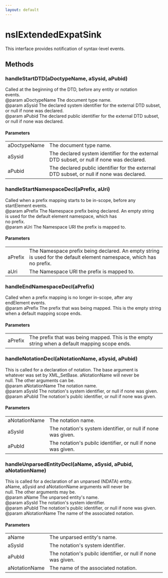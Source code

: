 ```yaml
---
layout: default
---
```


# nsIExtendedExpatSink #
  
This interface provides notification of syntax-level events.  
  

## Methods ##

### handleStartDTD(aDoctypeName, aSysid, aPubid) ###
  
Called at the beginning of the DTD, before any entity or notation  
events.  
@param aDoctypeName The document type name.  
@param aSysid The declared system identifier for the external DTD subset,  
              or null if none was declared.  
@param aPubid The declared public identifier for the external DTD subset,  
              or null if none was declared.  
  

#### Parameters ####

<table>

<tr>
<td>aDoctypeName</td>
<td>The document type name.  
</td>
</tr>

<tr>
<td>aSysid</td>
<td>The declared system identifier for the external DTD subset,  
              or null if none was declared.  
</td>
</tr>

<tr>
<td>aPubid</td>
<td>The declared public identifier for the external DTD subset,  
              or null if none was declared.  
</td>
</tr>

</table>

### handleStartNamespaceDecl(aPrefix, aUri) ###
  
Called when a prefix mapping starts to be in-scope, before any  
startElement events.  
@param aPrefix The Namespace prefix being declared. An empty string  
               is used for the default element namespace, which has  
               no prefix.  
@param aUri The Namespace URI the prefix is mapped to.  
  

#### Parameters ####

<table>

<tr>
<td>aPrefix</td>
<td>The Namespace prefix being declared. An empty string  
               is used for the default element namespace, which has  
               no prefix.  
</td>
</tr>

<tr>
<td>aUri</td>
<td>The Namespace URI the prefix is mapped to.  
</td>
</tr>

</table>

### handleEndNamespaceDecl(aPrefix) ###
  
Called when a prefix mapping is no longer in-scope, after any  
endElement events.  
@param aPrefix The prefix that was being mapped. This is the empty string  
               when a default mapping scope ends.  
  

#### Parameters ####

<table>

<tr>
<td>aPrefix</td>
<td>The prefix that was being mapped. This is the empty string  
               when a default mapping scope ends.  
</td>
</tr>

</table>

### handleNotationDecl(aNotationName, aSysid, aPubid) ###
  
This is called for a declaration of notation.  The base argument is  
whatever was set by XML_SetBase. aNotationName will never be  
null. The other arguments can be.  
@param aNotationName The notation name.  
@param aSysId The notation's system identifier, or null if none was given.  
@param aPubId The notation's pubilc identifier, or null if none was given.  
  

#### Parameters ####

<table>

<tr>
<td>aNotationName</td>
<td>The notation name.  
</td>
</tr>

<tr>
<td>aSysId</td>
<td>The notation's system identifier, or null if none was given.  
</td>
</tr>

<tr>
<td>aPubId</td>
<td>The notation's pubilc identifier, or null if none was given.  
</td>
</tr>

</table>

### handleUnparsedEntityDecl(aName, aSysid, aPubid, aNotationName) ###
  
This is called for a declaration of an unparsed (NDATA) entity.  
aName, aSysid and aNotationName arguments will never be  
null. The other arguments may be.  
@param aName  The unparsed entity's name.  
@param aSysId The notation's system identifier.  
@param aPubId The notation's pubilc identifier, or null if none was given.  
@param aNotationName The name of the associated notation.  
  

#### Parameters ####

<table>

<tr>
<td>aName</td>
<td>The unparsed entity's name.  
</td>
</tr>

<tr>
<td>aSysId</td>
<td>The notation's system identifier.  
</td>
</tr>

<tr>
<td>aPubId</td>
<td>The notation's pubilc identifier, or null if none was given.  
</td>
</tr>

<tr>
<td>aNotationName</td>
<td>The name of the associated notation.  
</td>
</tr>

</table>
